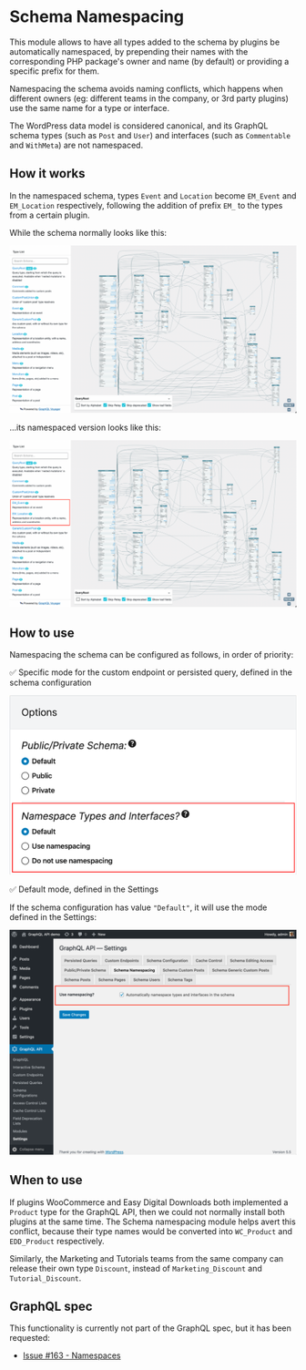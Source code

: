 # Schema Namespacing

This module allows to have all types added to the schema by plugins be automatically namespaced, by prepending their names with the corresponding PHP package's owner and name (by default) or providing a specific prefix for them.

Namespacing the schema avoids naming conflicts, which happens when different owners (eg: different teams in the company, or 3rd party plugins) use the same name for a type or interface.

The WordPress data model is considered canonical, and its GraphQL schema types (such as `Post` and `User`) and interfaces (such as `Commentable` and `WithMeta`) are not namespaced.

## How it works

In the namespaced schema, types `Event` and `Location` become `EM_Event` and `EM_Location` respectively, following the addition of prefix `EM_` to the types from a certain plugin.

While the schema normally looks like this:

![Interactive schema](../../images/normal-interactive-schema.png)

...its namespaced version looks like this:

![Namespaced interactive schema](../../images/namespaced-interactive-schema.png)

## How to use

Namespacing the schema can be configured as follows, in order of priority:

✅ Specific mode for the custom endpoint or persisted query, defined in the schema configuration

![Namespacing, set in the Schema configuration](../../images/schema-configuration-namespacing.png "Namespacing, set in the Schema configuration")

✅ Default mode, defined in the Settings

If the schema configuration has value `"Default"`, it will use the mode defined in the Settings:

![Namespacing in Settings](../../images/settings-namespacing.png "Namespacing in Settings")

## When to use

If plugins WooCommerce and Easy Digital Downloads both implemented a `Product` type for the GraphQL API, then we could not normally install both plugins at the same time. The Schema namespacing module helps avert this conflict, because their type names would be converted into `WC_Product` and `EDD_Product` respectively.

Similarly, the Marketing and Tutorials teams from the same company can release their own type `Discount`, instead of `Marketing_Discount` and `Tutorial_Discount`.

## GraphQL spec

This functionality is currently not part of the GraphQL spec, but it has been requested:

- <a href="https://github.com/graphql/graphql-spec/issues/163" target="_blank">Issue #163 - Namespaces</a>
